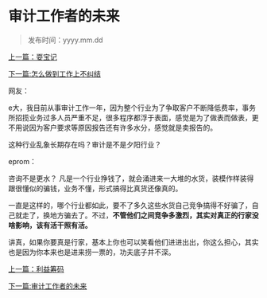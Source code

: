 # 审计工作者的未来
>
>发布时间：yyyy.mm.dd

[上一篇：耍宝记](work/article59)

[下一篇:怎么做到工作上不纠结](work/article61)

网友： 

e大，我目前从事审计工作一年，因为整个行业为了争取客户不断降低费率，事务所招揽业务过多人员严重不足，很多程序都浮于表面，感觉是为了做表而做表，更不用说因为客户要求等原因报告还有许多水分，感觉就是卖报告的。

这种行业乱象长期存在吗？审计是不是夕阳行业？ 

eprom： 

咨询不是更水？ 凡是一个行业挣钱了，就会涌进来一大堆的水货，装模作样装得跟很懂似的骗钱，业务不懂，形式搞得比真货还像真的。

一直是这样的，哪个行业都如此，要不了多久这些水货自己竞争搞得不好骗了，自己就走了，换地方骗去了。不过，**不管他们之间竞争多激烈，其实对真正的行家没啥影响，该有活干照有活。** 

讲真，如果你要真是行家，基本上你也可以笑看他们进进出出，你这么担心，其实也是因为你本来也是进来捞一票的，功夫底子并不深。

[上一篇：利益筹码](work/article58)

[下一篇:审计工作者的未来](work/article60)
















​     











